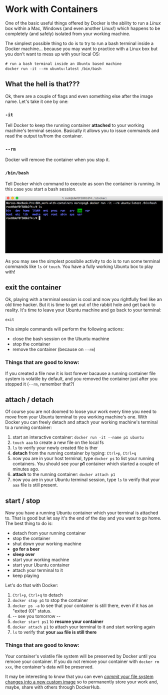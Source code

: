 # Work with Containers

One of the basic useful things offered by Docker is the ability to run a _Linux_ box within a Mac, Windows (and even another Linux!) which happens to be completely (and safely) isolated from your working machine.

The simplest possible thing to do is to try to run a bash terminal inside a Docker machine... because you may want to practice with a Linux box but you don't want to mess up with your local OS:
	
	# run a bash terminal inside an Ubuntu based machine
	docker run -it --rm ubuntu:latest /bin/bash
	
## What the hell is that???

Ok, there are a couple of flags and even something else after the image name. Let's take it one by one:

### `-it`

Tell Docker to keep the running container **attached** to your working machine's terminal session. Basically it allows you to issue commands and read the output to/from the container.

### `--rm`

Docker will remove the container when you stop it.

### `/bin/bash`

Tell Docker which command to execute as soon the container is running. In this case you start a bash session.

![run a bash terminal into an Ubuntu box](run-bash-termina.png)

As you may see the simplest possibile activity to do is to run some terminal commands like `ls` or `touch`. You have a fully working Ubuntu box to play with!

## exit the container

Ok, playing with a terminal session is cool and now you rightfully feel like an old time hacker. But it is time to get out of the rabbit hole and get back to reality. It's time to leave your Ubuntu machine and go back to your terminal:

	exit
	
This simple commands will perform the following actions:

- close the bash session on the Ubuntu machine
- stop the container
- remove the container (because on `--rm`)

### Things that are good to know:

If you created a file now it is lost forever bacause a running container file system is volatile by default, and you removed the container just after you stopped it (`--rm`, remember that?)

## attach / detach

Of course you are not doomed to loose your work every time you need to move from your Ubuntu terminal to you working machine's one. With Docker you can freely detach and attach your working machine's terminal to a running container:

1. start an interactive container: `docker run -it --name p1 ubuntu`
2. `touch aaa` to create a new file on the local fs
3. `ls` to verify your newly created file is ther
4. **detach** from the running container by typing: `Ctrl+p`, `Ctrl+q`
5. now you are in your host terminal, type `docker ps` to list your running containers. You should see your **p1** container which started a couple of minutes ago.
6. **attach** to the running container: `docker attach p1`
7. now you are in your Ubuntu terminal session, type `ls` to verify that your `aaa` file is still present.

## start / stop

Now you have a running Ubuntu container which your terminal is attached to. That is good but let say it's the end of the day and you want to go home. The best thing to do is:

- detach from your running container
- stop the container
- shut down your working machine
- **go for a beer**
- **sleep over**
- start your working machine
- start your Ubuntu container
- attach your terminal to it
- keep playing

Let's do that with Docker:

1. `Ctrl+p`, `Ctrl+q` to detach
2. `docker stop p1` to stop the container
3. `docker ps -a` to see that your container is still there, even if it has an "exited (0)" status.
4. -- see you tomorrow --
5. `docker start ps1` to **resume your container**
6. `docker attach p1` to attach your terminal to it and start working again
7. `ls` to verify that **your `aaa` file is still there**

### Things that are good to know:

Your container's volatile file system will be preserved by Docker until you remove your container. If you do not remove your container with `docker rm xxx`, the container's data will be preserved.

It may be interesting to know that you can even [_commit_ your file system changes into a new custom image](https://docs.docker.com/engine/reference/commandline/commit/) so to permanently store your work and, maybe, share with others through DockerHub.






